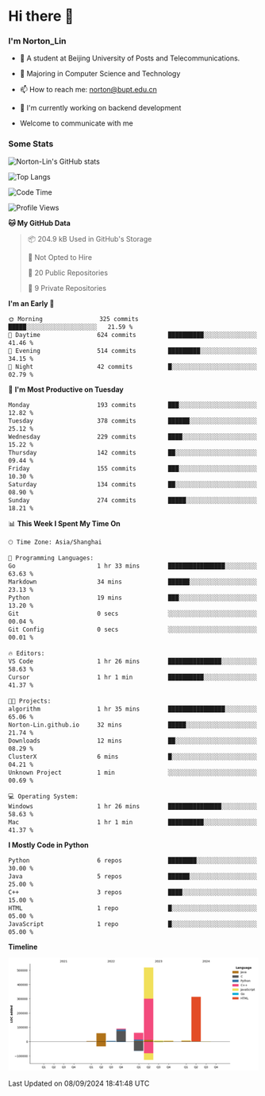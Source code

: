 
# Hi there 👋

### I'm Norton_Lin
- 🏫 A student at Beijing University of Posts and Telecommunications.
- 🌱 Majoring in Computer Science and Technology
- 📫 How to reach me: norton@bupt.edu.cn
- 🌱 I'm currently working on backend development

- Welcome to communicate with me

### Some Stats
![Norton-Lin's GitHub stats](https://github-readme-stats.vercel.app/api?username=Norton-Lin&count_private=true&show_icons=true&theme=radical)

![Top Langs](https://github-readme-stats.vercel.app/api/top-langs/?username=Norton-Lin&langs_count=10&layout=compact)

![Code Time](https://github-readme-stats.vercel.app/api/wakatime?username=Norton_Lin)

<!--START_SECTION:waka-->
![Profile Views](http://img.shields.io/badge/Profile%20Views-1-blue)

**🐱 My GitHub Data** 

> 📦 204.9 kB Used in GitHub's Storage 
 > 
> 🚫 Not Opted to Hire
 > 
> 📜 20 Public Repositories 
 > 
> 🔑 9 Private Repositories 
 > 
**I'm an Early 🐤** 

```text
🌞 Morning                325 commits         █████░░░░░░░░░░░░░░░░░░░░   21.59 % 
🌆 Daytime                624 commits         ██████████░░░░░░░░░░░░░░░   41.46 % 
🌃 Evening                514 commits         █████████░░░░░░░░░░░░░░░░   34.15 % 
🌙 Night                  42 commits          █░░░░░░░░░░░░░░░░░░░░░░░░   02.79 % 
```
📅 **I'm Most Productive on Tuesday** 

```text
Monday                   193 commits         ███░░░░░░░░░░░░░░░░░░░░░░   12.82 % 
Tuesday                  378 commits         ██████░░░░░░░░░░░░░░░░░░░   25.12 % 
Wednesday                229 commits         ████░░░░░░░░░░░░░░░░░░░░░   15.22 % 
Thursday                 142 commits         ██░░░░░░░░░░░░░░░░░░░░░░░   09.44 % 
Friday                   155 commits         ███░░░░░░░░░░░░░░░░░░░░░░   10.30 % 
Saturday                 134 commits         ██░░░░░░░░░░░░░░░░░░░░░░░   08.90 % 
Sunday                   274 commits         █████░░░░░░░░░░░░░░░░░░░░   18.21 % 
```


📊 **This Week I Spent My Time On** 

```text
🕑︎ Time Zone: Asia/Shanghai

💬 Programming Languages: 
Go                       1 hr 33 mins        ████████████████░░░░░░░░░   63.63 % 
Markdown                 34 mins             ██████░░░░░░░░░░░░░░░░░░░   23.13 % 
Python                   19 mins             ███░░░░░░░░░░░░░░░░░░░░░░   13.20 % 
Git                      0 secs              ░░░░░░░░░░░░░░░░░░░░░░░░░   00.04 % 
Git Config               0 secs              ░░░░░░░░░░░░░░░░░░░░░░░░░   00.01 % 

🔥 Editors: 
VS Code                  1 hr 26 mins        ███████████████░░░░░░░░░░   58.63 % 
Cursor                   1 hr 1 min          ██████████░░░░░░░░░░░░░░░   41.37 % 

🐱‍💻 Projects: 
algorithm                1 hr 35 mins        ████████████████░░░░░░░░░   65.06 % 
Norton-Lin.github.io     32 mins             █████░░░░░░░░░░░░░░░░░░░░   21.74 % 
Downloads                12 mins             ██░░░░░░░░░░░░░░░░░░░░░░░   08.29 % 
ClusterX                 6 mins              █░░░░░░░░░░░░░░░░░░░░░░░░   04.21 % 
Unknown Project          1 min               ░░░░░░░░░░░░░░░░░░░░░░░░░   00.69 % 

💻 Operating System: 
Windows                  1 hr 26 mins        ███████████████░░░░░░░░░░   58.63 % 
Mac                      1 hr 1 min          ██████████░░░░░░░░░░░░░░░   41.37 % 
```

**I Mostly Code in Python** 

```text
Python                   6 repos             ████████░░░░░░░░░░░░░░░░░   30.00 % 
Java                     5 repos             ██████░░░░░░░░░░░░░░░░░░░   25.00 % 
C++                      3 repos             ████░░░░░░░░░░░░░░░░░░░░░   15.00 % 
HTML                     1 repo              █░░░░░░░░░░░░░░░░░░░░░░░░   05.00 % 
JavaScript               1 repo              █░░░░░░░░░░░░░░░░░░░░░░░░   05.00 % 
```



**Timeline**

![Lines of Code chart](https://raw.githubusercontent.com/Norton-Lin/Norton-Lin/main/assets/bar_graph.png)


 Last Updated on 08/09/2024 18:41:48 UTC
<!--END_SECTION:waka-->
